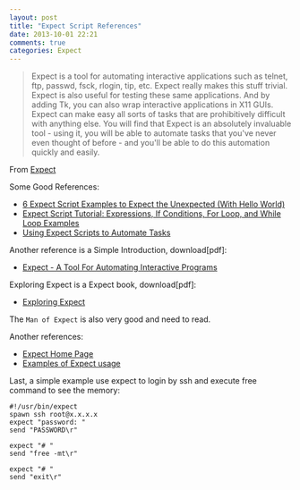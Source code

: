 ```yaml
---
layout: post
title: "Expect Script References"
date: 2013-10-01 22:21
comments: true
categories: Expect
---
```


> Expect is a tool for automating interactive applications such as telnet, ftp, passwd, fsck, rlogin, tip, etc. Expect really makes this stuff trivial. Expect is also useful for testing these same applications. And by adding Tk, you can also wrap interactive applications in X11 GUIs.
> Expect can make easy all sorts of tasks that are prohibitively difficult with anything else. You will find that Expect is an absolutely invaluable tool - using it, you will be able to automate tasks that you've never even thought of before - and you'll be able to do this automation ﻿quickly and easily.

From [Expect](http://www.nist.gov/el/msid/expect.cfm)

<!-- more -->

Some Good References:

* [6 Expect Script Examples to Expect the Unexpected (With Hello World)](http://www.thegeekstuff.com/2010/10/expect-examples/)
* [Expect Script Tutorial: Expressions, If Conditions, For Loop, and While Loop Examples](http://www.thegeekstuff.com/2011/01/expect-expressions-loops-conditions/)
* [Using Expect Scripts to Automate Tasks](http://www.admin-magazine.com/Articles/Automating-with-Expect-Scripts)

Another reference is a Simple Introduction, download[pdf]:

* [Expect - A Tool For Automating Interactive Programs](https://www.dropbox.com/s/xablovs3k2n7uft/Expect%20-%20A%20Tool%20For%20Automating%20Interactive%20Programming.pdf)

Exploring Expect is a Expect book, download[pdf]:

* [Exploring Expect](http://ishare.iask.sina.com.cn/f/11167730.html)

The `Man of Expect` is also very good and need to read.

Another references:

* [Expect Home Page](http://expect.sourceforge.net/)
* [Examples of Expect usage](http://wiki.tcl.tk/11583)

Last, a simple example use expect to login by ssh and execute free command to see the memory:

	#!/usr/bin/expect
	spawn ssh root@x.x.x.x
	expect "password: "
	send "PASSWORD\r"

	expect "# "
	send "free -mt\r"

	expect "# "
	send "exit\r"
